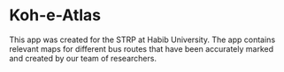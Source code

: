 # Koh-e-Atlas
This app was created for the STRP at Habib University. The app contains relevant maps for different bus routes that have been accurately marked and created by our team of researchers. 
